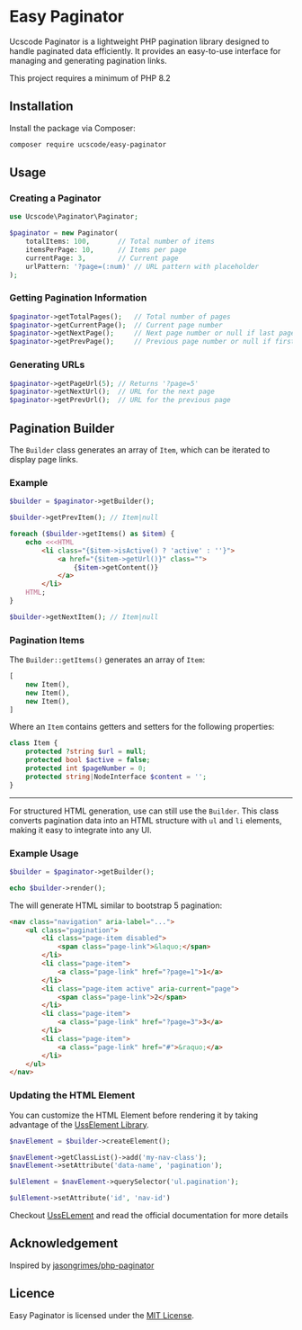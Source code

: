 # Easy Paginator

Ucscode Paginator is a lightweight PHP pagination library designed to handle paginated data efficiently. It provides an easy-to-use interface for managing and generating pagination links.

This project requires a minimum of PHP 8.2

## Installation

Install the package via Composer:
```sh
composer require ucscode/easy-paginator
```

## Usage

### Creating a Paginator
```php
use Ucscode\Paginator\Paginator;

$paginator = new Paginator(
    totalItems: 100,       // Total number of items
    itemsPerPage: 10,      // Items per page
    currentPage: 3,        // Current page
    urlPattern: '?page=(:num)' // URL pattern with placeholder
);
```

### Getting Pagination Information
```php
$paginator->getTotalPages();   // Total number of pages
$paginator->getCurrentPage();  // Current page number
$paginator->getNextPage();     // Next page number or null if last page
$paginator->getPrevPage();     // Previous page number or null if first page
```

### Generating URLs
```php
$paginator->getPageUrl(5); // Returns '?page=5'
$paginator->getNextUrl();  // URL for the next page
$paginator->getPrevUrl();  // URL for the previous page
```

## Pagination Builder

The `Builder` class generates an array of `Item`, which can be iterated to display page links.

### Example

```php
$builder = $paginator->getBuilder();

$builder->getPrevItem(); // Item|null

foreach ($builder->getItems() as $item) {
    echo <<<HTML
        <li class="{$item->isActive() ? 'active' : ''}">
            <a href="{$item->getUrl()}" class="">
                {$item->getContent()}
            </a>
        </li>
    HTML;
}

$builder->getNextItem(); // Item|null
```

### Pagination Items

The `Builder::getItems()` generates an array of `Item`:
```php
[
    new Item(), 
    new Item(),
    new Item(), 
]
```

Where an `Item` contains getters and setters for the following properties:

```php
class Item {
    protected ?string $url = null;
    protected bool $active = false;
    protected int $pageNumber = 0;
    protected string|NodeInterface $content = '';
}
```

---

For structured HTML generation, use can still use the `Builder`. This class converts pagination data into an HTML structure with `ul` and `li` elements, making it easy to integrate into any UI.

### Example Usage

```php
$builder = $paginator->getBuilder();

echo $builder->render();
```

The will generate HTML similar to bootstrap 5 pagination:

```html
<nav class="navigation" aria-label="...">
    <ul class="pagination">
        <li class="page-item disabled">
            <span class="page-link">&laquo;</span>
        </li>
        <li class="page-item">
            <a class="page-link" href="?page=1">1</a>
        </li>
        <li class="page-item active" aria-current="page">
            <span class="page-link">2</span>
        </li>
        <li class="page-item">
            <a class="page-link" href="?page=3">3</a>
        </li>
        <li class="page-item">
            <a class="page-link" href="#">&raquo;</a>
        </li>
    </ul>
</nav>
```

### Updating the HTML Element

You can customize the HTML Element before rendering it by taking advantage of the [UssElement Library](https://github.com/ucscode/uss-element).

```php
$navElement = $builder->createElement();

$navElement->getClassList()->add('my-nav-class');
$navElement->setAttribute('data-name', 'pagination');

$ulElement = $navElement->querySelector('ul.pagination');

$ulElement->setAttribute('id', 'nav-id')
```

Checkout [UssELement](https://github.com/ucscode/uss-element) and read the official documentation for more details 

## Acknowledgement

Inspired by [jasongrimes/php-paginator](https://github.com/jasongrimes/php-paginator/tree/master)

## Licence

Easy Paginator is licensed under the [MIT License](./LICENSE).